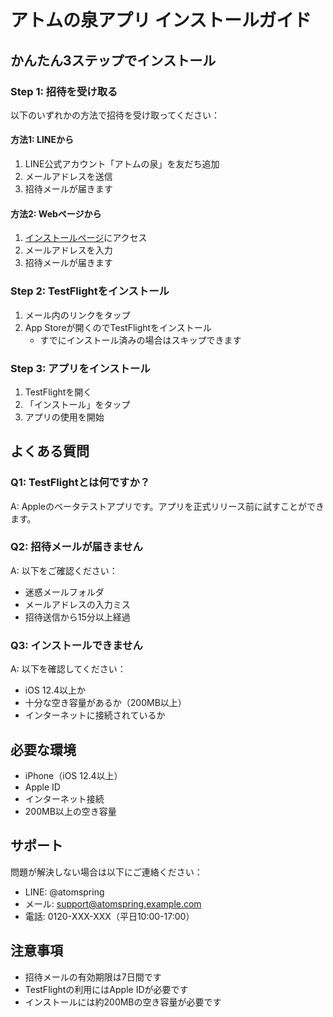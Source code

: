 # アトムの泉アプリ インストールガイド

## かんたん3ステップでインストール

### Step 1: 招待を受け取る

以下のいずれかの方法で招待を受け取ってください：

#### 方法1: LINEから
1. LINE公式アカウント「アトムの泉」を友だち追加
2. メールアドレスを送信
3. 招待メールが届きます

#### 方法2: Webページから
1. [インストールページ](https://atomspring.example.com/install)にアクセス
2. メールアドレスを入力
3. 招待メールが届きます

### Step 2: TestFlightをインストール

1. メール内のリンクをタップ
2. App Storeが開くのでTestFlightをインストール
   - すでにインストール済みの場合はスキップできます

### Step 3: アプリをインストール

1. TestFlightを開く
2. 「インストール」をタップ
3. アプリの使用を開始

## よくある質問

### Q1: TestFlightとは何ですか？
A: Appleのベータテストアプリです。アプリを正式リリース前に試すことができます。

### Q2: 招待メールが届きません
A: 以下をご確認ください：
- 迷惑メールフォルダ
- メールアドレスの入力ミス
- 招待送信から15分以上経過

### Q3: インストールできません
A: 以下を確認してください：
- iOS 12.4以上か
- 十分な空き容量があるか（200MB以上）
- インターネットに接続されているか

## 必要な環境

- iPhone（iOS 12.4以上）
- Apple ID
- インターネット接続
- 200MB以上の空き容量

## サポート

問題が解決しない場合は以下にご連絡ください：

- LINE: @atomspring
- メール: support@atomspring.example.com
- 電話: 0120-XXX-XXX（平日10:00-17:00）

## 注意事項

- 招待メールの有効期限は7日間です
- TestFlightの利用にはApple IDが必要です
- インストールには約200MBの空き容量が必要です